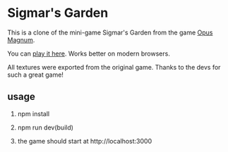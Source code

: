 # Sigmar's Garden

This is a clone of the mini-game Sigmar's Garden from the game [Opus Magnum](http://www.zachtronics.com/opus-magnum/).

You can [play it here](https://TheRedBerrys.github.io/sigmar-garden/). Works better on modern browsers.

All textures were exported from the original game. Thanks to the devs for such a great game!


## usage

1. npm install

2. npm run dev(build)

3. the game should start at http://localhost:3000
